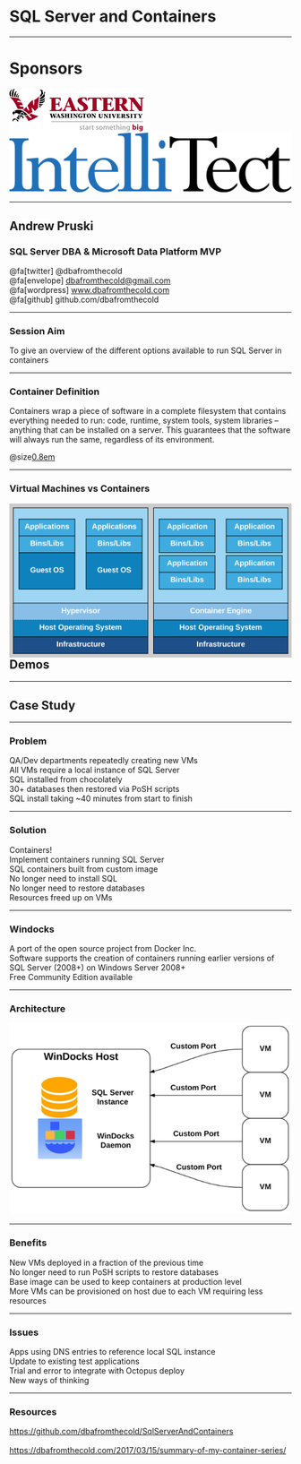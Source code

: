 # SQL Server and Containers

---

# Sponsors

<img src="assets/images/EWU_Logo_240x76.png" size=small border=none/>
</br>
<img src="assets/images/IntelliTect_BlueBlack.png" size=small border=none/>

---

## Andrew Pruski

### SQL Server DBA & Microsoft Data Platform MVP

@fa[twitter] @dbafromthecold <br>
@fa[envelope] dbafromthecold@gmail.com <br>
@fa[wordpress] www.dbafromthecold.com <br>
@fa[github] github.com/dbafromthecold

---

### Session Aim

To give an overview of the different options available to run SQL Server in containers

---

### Container Definition

Containers wrap a piece of software in a complete filesystem that contains everything needed to run: code, runtime, system tools, system libraries – anything that can be installed on a server. This guarantees that the software will always run the same, regardless of its environment. <br>

@size[0.8em](https://www.docker.com/what-docker)

---

### Virtual Machines vs Containers

<img src="assets/images/VmsVsContainers.png" style="float: right;" size=medium border=none/>

---

## Demos

---

## Case Study

---

### Problem

QA/Dev departments repeatedly creating new VMs <br>
All VMs require a local instance of SQL Server <br>
SQL installed from chocolately <br>
30+ databases then restored via PoSH scripts <br>
SQL install taking ~40 minutes from start to finish

---

### Solution

Containers! <br>
Implement containers running SQL Server <br>
SQL containers built from custom image <br>
No longer need to install SQL <br>
No longer need to restore databases <br>
Resources freed up on VMs 

---

### Windocks

A port of the open source project from Docker Inc. <br>
Software supports the creation of containers running earlier versions of SQL Server (2008+) on Windows Server 2008+ <br>
Free Community Edition available 

---

### Architecture

<p align="center">
<img src="assets/images/Windocks.png" size=small border=none/>
</p>

---

### Benefits

New VMs deployed in a fraction of the previous time <br>
No longer need to run PoSH scripts to restore databases <br>
Base image can be used to keep containers at production level <br>
More VMs can be provisioned on host due to each VM requiring less resources 

---

### Issues

Apps using DNS entries to reference local SQL instance <br>
Update to existing test applications <br>
Trial and error to integrate with Octopus deploy <br>
New ways of thinking

---

### Resources

https://github.com/dbafromthecold/SqlServerAndContainers <br>
<br>
https://dbafromthecold.com/2017/03/15/summary-of-my-container-series/
